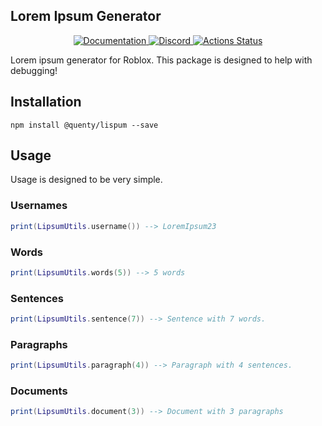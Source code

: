## Lorem Ipsum Generator
<div align="center">
	<a href="http://quenty.github.io/api/">
		<img src="https://img.shields.io/badge/docs-website-green.svg" alt="Documentation" />
	</a>
	<a href="https://discord.gg/mhtGUS8">
		<img src="https://img.shields.io/badge/discord-nevermore-blue.svg" alt="Discord" />
	</a>
	<a href="https://github.com/Quenty/NevermoreEngine/actions">
		<img src="https://github.com/Quenty/NevermoreEngine/workflows/luacheck/badge.svg" alt="Actions Status" />
	</a>
</div>

Lorem ipsum generator for Roblox. This package is designed to help with debugging!

## Installation
```
npm install @quenty/lispum --save
```

## Usage
Usage is designed to be very simple.

### Usernames
```lua
print(LipsumUtils.username()) --> LoremIpsum23
```

### Words
```lua
print(LipsumUtils.words(5)) --> 5 words
```

### Sentences
```lua
print(LipsumUtils.sentence(7)) --> Sentence with 7 words.
```

### Paragraphs
```lua
print(LipsumUtils.paragraph(4)) --> Paragraph with 4 sentences.
```

### Documents
```lua
print(LipsumUtils.document(3)) --> Document with 3 paragraphs
```